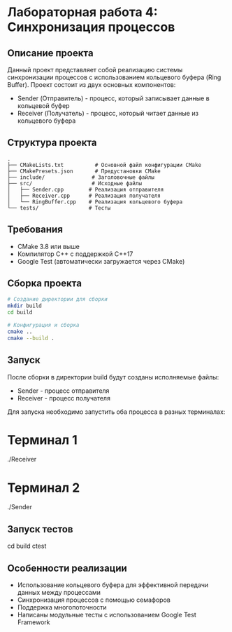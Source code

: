 # Лабораторная работа 4: Синхронизация процессов

## Описание проекта
Данный проект представляет собой реализацию системы синхронизации процессов с использованием кольцевого буфера (Ring Buffer). Проект состоит из двух основных компонентов:
- Sender (Отправитель) - процесс, который записывает данные в кольцевой буфер
- Receiver (Получатель) - процесс, который читает данные из кольцевого буфера

## Структура проекта
```
.
├── CMakeLists.txt          # Основной файл конфигурации CMake
├── CMakePresets.json       # Предустановки CMake
├── include/               # Заголовочные файлы
├── src/                   # Исходные файлы
│   ├── Sender.cpp        # Реализация отправителя
│   ├── Receiver.cpp      # Реализация получателя
│   └── RingBuffer.cpp    # Реализация кольцевого буфера
└── tests/                # Тесты
```

## Требования
- CMake 3.8 или выше
- Компилятор C++ с поддержкой C++17
- Google Test (автоматически загружается через CMake)

## Сборка проекта
```bash
# Создание директории для сборки
mkdir build
cd build

# Конфигурация и сборка
cmake ..
cmake --build .
```

## Запуск
После сборки в директории build будут созданы исполняемые файлы:
- Sender - процесс отправителя
- Receiver - процесс получателя

Для запуска необходимо запустить оба процесса в разных терминалах:
# Терминал 1
./Receiver

# Терминал 2
./Sender

## Запуск тестов
cd build
ctest

## Особенности реализации
- Использование кольцевого буфера для эффективной передачи данных между процессами
- Синхронизация процессов с помощью семафоров
- Поддержка многопоточности
- Написаны модульные тесты с использованием Google Test Framework